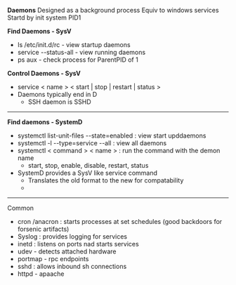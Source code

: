 **Daemons**
Designed as a background process
	Equiv to windows services
	Startd by init system PID1

**Find Daemons - SysV**
- ls /etc/init.d/rc - view startup daemons
- service --status-all - view running daemons
- ps aux - check process for ParentPID of 1

**Control Daemons - SysV**
- service < name > < start | stop | restart | status >
- Daemons typically end in D
	- SSH daemon is SSHD
****

**Find daemons - SystemD**
- systemctl list-unit-files --state=enabled : view start upddaemons
- systemctl -l --type=service --all : view all daemons
- systemctl < command > < name > : run the command with the demon name
	- start, stop, enable, disable, restart, status
- SystemD provides a SysV like service command
	- Translates the old format to the new for compatability
	- 
****
Common
- cron /anacron : starts processes at set schedules (good backdoors for forsenic artifacts)
- Syslog : provides logging for services
- inetd : listens on ports nad starts services
- udev - detects attached hardware
- portmap - rpc endpoints
- sshd : allows inbound sh connections
- httpd - apaache
